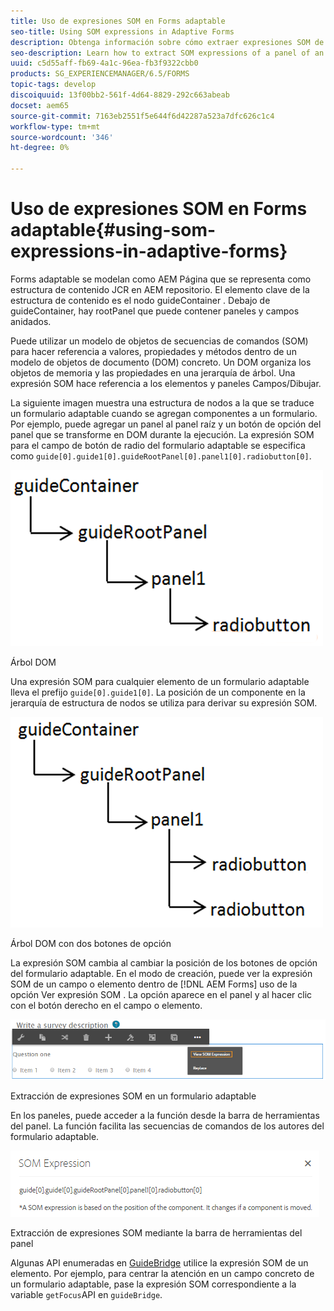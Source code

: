 ```yaml
---
title: Uso de expresiones SOM en Forms adaptable
seo-title: Using SOM expressions in Adaptive Forms
description: Obtenga información sobre cómo extraer expresiones SOM de un panel de un formulario adaptable.
seo-description: Learn how to extract SOM expressions of a panel of an Adaptive Form.
uuid: c5d55aff-fb69-4a1c-96ea-fb3f9322cbb0
products: SG_EXPERIENCEMANAGER/6.5/FORMS
topic-tags: develop
discoiquuid: 13f00bb2-561f-4d64-8829-292c663abeab
docset: aem65
source-git-commit: 7163eb2551f5e644f6d42287a523a7dfc626c1c4
workflow-type: tm+mt
source-wordcount: '346'
ht-degree: 0%

---
```



# Uso de expresiones SOM en Forms adaptable{#using-som-expressions-in-adaptive-forms}

Forms adaptable se modelan como AEM Página que se representa como estructura de contenido JCR en AEM repositorio. El elemento clave de la estructura de contenido es el nodo guideContainer . Debajo de guideContainer, hay rootPanel que puede contener paneles y campos anidados.

Puede utilizar un modelo de objetos de secuencias de comandos (SOM) para hacer referencia a valores, propiedades y métodos dentro de un modelo de objetos de documento (DOM) concreto. Un DOM organiza los objetos de memoria y las propiedades en una jerarquía de árbol. Una expresión SOM hace referencia a los elementos y paneles Campos/Dibujar.

La siguiente imagen muestra una estructura de nodos a la que se traduce un formulario adaptable cuando se agregan componentes a un formulario. Por ejemplo, puede agregar un panel al panel raíz y un botón de opción del panel que se transforme en DOM durante la ejecución. La expresión SOM para el campo de botón de radio del formulario adaptable se especifica como `guide[0].guide1[0].guideRootPanel[0].panel1[0].radiobutton[0]`.

![Árbol DOM](assets/hierarchy.png)

Árbol DOM

Una expresión SOM para cualquier elemento de un formulario adaptable lleva el prefijo `guide[0].guide1[0]`. La posición de un componente en la jerarquía de estructura de nodos se utiliza para derivar su expresión SOM.

![Árbol DOM con dos botones de opción](assets/hierarchy_radio_button.png)

Árbol DOM con dos botones de opción

La expresión SOM cambia al cambiar la posición de los botones de opción del formulario adaptable. En el modo de creación, puede ver la expresión SOM de un campo o elemento dentro de [!DNL AEM Forms] uso de la opción Ver expresión SOM . La opción aparece en el panel y al hacer clic con el botón derecho en el campo o elemento.

![Extracción de expresiones SOM en un formulario adaptable](assets/som-expressions.png)

Extracción de expresiones SOM en un formulario adaptable

En los paneles, puede acceder a la función desde la barra de herramientas del panel. La función facilita las secuencias de comandos de los autores del formulario adaptable.

![Extracción de expresiones SOM mediante la barra de herramientas del panel](assets/som-expression.png)

Extracción de expresiones SOM mediante la barra de herramientas del panel

Algunas API enumeradas en [GuideBridge](https://helpx.adobe.com/aem-forms/6/javascript-api/GuideBridge.html) utilice la expresión SOM de un elemento. Por ejemplo, para centrar la atención en un campo concreto de un formulario adaptable, pase la expresión SOM correspondiente a la variable `getFocus`API en `guideBridge`.
